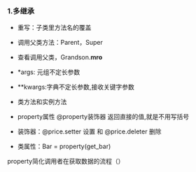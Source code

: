 ### 1.多继承
- 重写：子类里方法名的覆盖
- 调用父类方法：Parent，Super
- 查看调用父类，Grandson.__mro__
- *args:   元组不定长参数 
- **kwargs:字典不定长参数,接收关键字参数
 
- 类方法和实例方法
- property属性 @property装饰器 返回直接的值,就是不用写括号
- 装饰器：@price.setter 设置 和 @price.deleter 删除
- 类属性：Bar = property(get_bar)



property简化调用者在获取数据的流程（）




